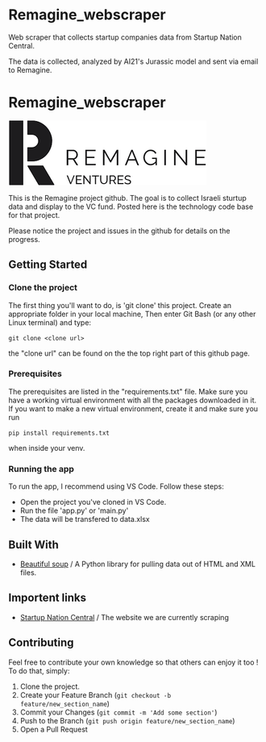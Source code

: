 # Remagine_webscraper

Web scraper that collects startup companies data from Startup Nation Central.

The data is collected, analyzed by AI21's Jurassic model and sent via email to Remagine.
# Remagine_webscraper
 
![Image of Remagine Logo](https://github.com/idanvidra/Remagine_webscraper/blob/main/logo/Remagine%20logo.png) 

This is the Remagine project github.
The goal is to collect Israeli sturtup data and display to the VC fund.
Posted here is the technology code base for that project.

Please notice the project and issues in the github for details on the progress.

## Getting Started

### Clone the project

The first thing you'll want to do, is 'git clone' this project.
Create an appropriate folder in your local machine, 
Then enter Git Bash (or any other Linux terminal)
and type:
```
git clone <clone url>
```

the "clone url" can be found on the the top right part of this github page.

### Prerequisites

The prerequisites are listed in the "requirements.txt" file.
Make sure you have a working virtual environment with all the packages downloaded in it.
If you want to make a new virtual environment, create it and make sure you run
```
pip install requirements.txt
```
when inside your venv.

### Running the app

To run the app, I recommend using VS Code.
Follow these steps:
* Open the project you've cloned in VS Code.
* Run the file 'app.py' or 'main.py'
* The data will be transfered to data.xlsx

## Built With
* [Beautiful soup](https://beautiful-soup-4.readthedocs.io/en/latest/) /
  A Python library for pulling data out of HTML and XML files.

## Importent links
* [Startup Nation Central](https://finder.startupnationcentral.org/startups/search?tab=recently_updated&list_1_action=and&list_2_action=and&list_3_action=and&list_4_action=and&list_5_action=and&list_6_action=and&list_7_action=and&list_8_action=and&list_9_action=and&list_10_action=and&list_11_action=and&list_12_action=and&list_13_action=and&list_14_action=and&list_15_action=and&list_16_action=and&list_17_action=and&list_18_action=and&list_19_action=and&list_20_action=and&funding_stage=Bootstrapped&funding_stage=Pre-Seed&funding_stage=Seed&founded_from_year=2020&founded_to_year=2021&status=Active&academia_based=0&time_range_code=2&time_range_from_date=2021-09-12)
  / The website we are currently scraping


<!-- CONTRIBUTING -->
## Contributing

Feel free to contribute your own knowledge so that others can enjoy it too !\
To do that, simply:

1. Clone the project.
2. Create your Feature Branch (`git checkout -b feature/new_section_name`)
3. Commit your Changes (`git commit -m 'Add some section'`)
4. Push to the Branch (`git push origin feature/new_section_name`)
5. Open a Pull Request
